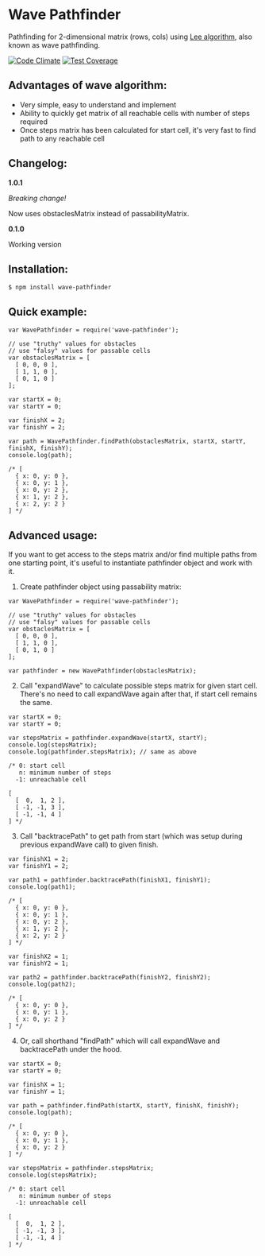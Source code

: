 Wave Pathfinder
===============

Pathfinding for 2-dimensional matrix (rows, cols) using [Lee algorithm](https://en.wikipedia.org/wiki/Lee_algorithm), also known as wave pathfinding.  

[![Code Climate](https://codeclimate.com/github/zharikovpro/wave-pathfinder/badges/gpa.svg)](https://codeclimate.com/github/zharikovpro/wave-pathfinder) [![Test Coverage](https://codeclimate.com/github/zharikovpro/wave-pathfinder/badges/coverage.svg)](https://codeclimate.com/github/zharikovpro/wave-pathfinder/coverage)

Advantages of wave algorithm:
-----------------------------

* Very simple, easy to understand and implement
* Ability to quickly get matrix of all reachable cells with number of steps required
* Once steps matrix has been calculated for start cell, it's very fast to find path to any reachable cell 

Changelog:
----------

**1.0.1**

*Breaking change!* 

Now uses obstaclesMatrix instead of passabilityMatrix.

**0.1.0** 

Working version

Installation:
-------------

```
$ npm install wave-pathfinder
```

Quick example:
--------------

```
var WavePathfinder = require('wave-pathfinder');

// use "truthy" values for obstacles 
// use "falsy" values for passable cells 
var obstaclesMatrix = [
  [ 0, 0, 0 ],
  [ 1, 1, 0 ],
  [ 0, 1, 0 ]
];

var startX = 0;
var startY = 0;

var finishX = 2;
var finishY = 2;

var path = WavePathfinder.findPath(obstaclesMatrix, startX, startY, finishX, finishY);
console.log(path); 

/* [ 
  { x: 0, y: 0 },
  { x: 0, y: 1 },
  { x: 0, y: 2 },
  { x: 1, y: 2 },
  { x: 2, y: 2 } 
] */
```

Advanced usage:
---------------

If you want to get access to the steps matrix and/or find multiple paths from one starting point, it's useful to instantiate pathfinder object and work with it.

1) Create pathfinder object using passability matrix:

```
var WavePathfinder = require('wave-pathfinder');

// use "truthy" values for obstacles 
// use "falsy" values for passable cells 
var obstaclesMatrix = [
  [ 0, 0, 0 ],
  [ 1, 1, 0 ],
  [ 0, 1, 0 ]
];

var pathfinder = new WavePathfinder(obstaclesMatrix);
```

2) Call "expandWave" to calculate possible steps matrix for given start cell. There's no need to call expandWave again after that, if start cell remains the same.

```
var startX = 0;
var startY = 0;

var stepsMatrix = pathfinder.expandWave(startX, startY);
console.log(stepsMatrix); 
console.log(pathfinder.stepsMatrix); // same as above 

/* 0: start cell 
   n: minimum number of steps
  -1: unreachable cell

[ 
  [  0,  1, 2 ], 
  [ -1, -1, 3 ], 
  [ -1, -1, 4 ] 
] */
```

3) Call "backtracePath" to get path from start (which was setup during previous expandWave call) to given finish.

```
var finishX1 = 2;
var finishY1 = 2;

var path1 = pathfinder.backtracePath(finishX1, finishY1);
console.log(path1); 

/* [ 
  { x: 0, y: 0 },
  { x: 0, y: 1 },
  { x: 0, y: 2 },
  { x: 1, y: 2 },
  { x: 2, y: 2 } 
] */

var finishX2 = 1;
var finishY2 = 1;

var path2 = pathfinder.backtracePath(finishY2, finishY2);
console.log(path2);
 
/* [ 
  { x: 0, y: 0 },
  { x: 0, y: 1 },
  { x: 0, y: 2 }
] */
```

4) Or, call shorthand "findPath" which will call expandWave and backtracePath under the hood.

```
var startX = 0;
var startY = 0;

var finishX = 1;
var finishY = 1;

var path = pathfinder.findPath(startX, startY, finishX, finishY);
console.log(path);

/* [ 
  { x: 0, y: 0 },
  { x: 0, y: 1 },
  { x: 0, y: 2 }
] */

var stepsMatrix = pathfinder.stepsMatrix;
console.log(stepsMatrix); 

/* 0: start cell 
   n: minimum number of steps
  -1: unreachable cell

[ 
  [  0,  1, 2 ], 
  [ -1, -1, 3 ], 
  [ -1, -1, 4 ] 
] */
```
